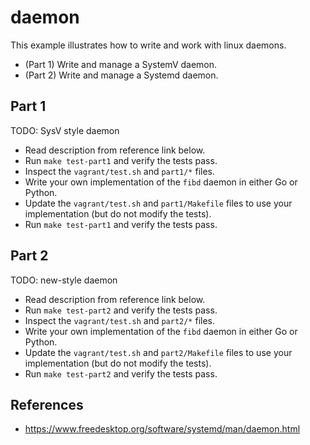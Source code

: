# daemon

This example illustrates how to write and work with linux daemons.

* (Part 1) Write and manage a SystemV daemon.
* (Part 2) Write and manage a Systemd daemon.

## Part 1

TODO: SysV style daemon

* Read description from reference link below.
* Run `make test-part1` and verify the tests pass.
* Inspect the `vagrant/test.sh` and `part1/*` files.
* Write your own implementation of the `fibd` daemon in either Go or Python.
* Update the `vagrant/test.sh` and `part1/Makefile` files to use your implementation (but do not modify the tests).
* Run `make test-part1` and verify the tests pass.

## Part 2

TODO: new-style daemon

* Read description from reference link below.
* Run `make test-part2` and verify the tests pass.
* Inspect the `vagrant/test.sh` and `part2/*` files.
* Write your own implementation of the `fibd` daemon in either Go or Python.
* Update the `vagrant/test.sh` and `part2/Makefile` files to use your implementation (but do not modify the tests).
* Run `make test-part2` and verify the tests pass.

## References

* https://www.freedesktop.org/software/systemd/man/daemon.html
